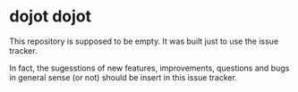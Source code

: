 # dojot dojot

This repository is supposed to be empty. It was built just to use the issue tracker.

In fact, the sugesstions of new features, improvements, questions and bugs in general sense (or not) should be insert in this issue tracker.
